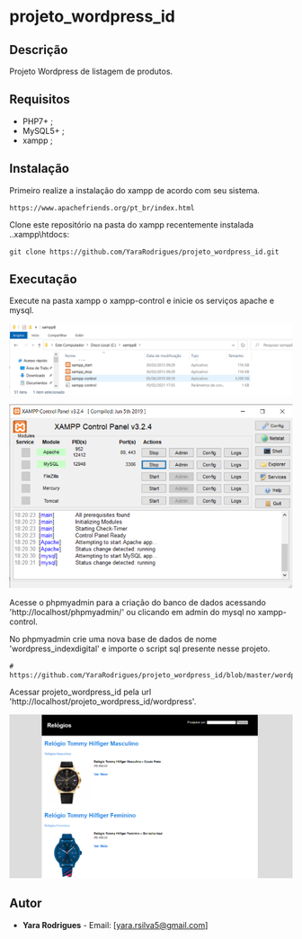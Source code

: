 # projeto_wordpress_id

## Descrição

Projeto Wordpress de listagem de produtos.

## Requisitos

 - PHP7+ ;
 - MySQL5+ ;
 - xampp ;

## Instalação
   
  Primeiro realize a instalação do xampp de acordo com seu sistema.
   
    https://www.apachefriends.org/pt_br/index.html
     
  Clone este repositório na pasta do xampp recentemente instalada ..xampp\htdocs:

    git clone https://github.com/YaraRodrigues/projeto_wordpress_id.git


## Executação
   
  Execute na pasta xampp o xampp-control e inicie os serviços apache e mysql.

![Xampp Control](https://github.com/YaraRodrigues/projeto_wordpress_id/blob/master/images/xampp-control.png?raw=true)  

![Xampp Control Start](https://github.com/YaraRodrigues/projeto_wordpress_id/blob/master/images/xampp%20control%20start.png?raw=true)  


  Acesse o phpmyadmin para a criação do banco de dados acessando 'http://localhost/phpmyadmin/' ou clicando em admin do mysql no xampp-control.
   
  No phpmyadmin crie uma nova base de dados de nome 'wordpress_indexdigital' e importe o script sql presente nesse projeto.
   
    # https://github.com/YaraRodrigues/projeto_wordpress_id/blob/master/wordpress_indexdigital.sql
   
  Acessar projeto_wordpress_id pela url 'http://localhost/projeto_wordpress_id/wordpress'.

![Pagina Inicial](https://github.com/YaraRodrigues/projeto_wordpress_id/blob/master/images/pagina_inicial.png?raw=true)  


## Autor
- **Yara Rodrigues**  - Email: [yara.rsilva5@gmail.com]
